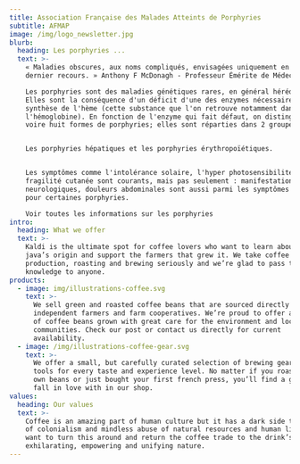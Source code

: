 ```yaml
---
title: Association Française des Malades Atteints de Porphyries
subtitle: AFMAP
image: /img/logo_newsletter.jpg
blurb:
  heading: Les porphyries ...
  text: >-
    « Maladies obscures, aux noms compliqués, envisagées uniquement en tout
    dernier recours. » Anthony F McDonagh - Professeur Émérite de Médecine

    Les porphyries sont des maladies génétiques rares, en général héréditaires.
    Elles sont la conséquence d'un déficit d'une des enzymes nécessaires à la
    synthèse de l'hème (cette substance que l'on retrouve notamment dans
    l'hémoglobine). En fonction de l'enzyme qui fait défaut, on distingue sept
    voire huit formes de porphyries; elles sont réparties dans 2 groupes:


    Les porphyries hépatiques et les porphyries érythropoïétiques.


    Les symptômes comme l'intolérance solaire, l'hyper photosensibilité et la
    fragilité cutanée sont courants, mais pas seulement : manifestations
    neurologiques, douleurs abdominales sont aussi parmi les symptômes observés
    pour certaines porphyries. 

    Voir toutes les informations sur les porphyries
intro:
  heading: What we offer
  text: >-
    Kaldi is the ultimate spot for coffee lovers who want to learn about their
    java’s origin and support the farmers that grew it. We take coffee
    production, roasting and brewing seriously and we’re glad to pass that
    knowledge to anyone.
products:
  - image: img/illustrations-coffee.svg
    text: >-
      We sell green and roasted coffee beans that are sourced directly from
      independent farmers and farm cooperatives. We’re proud to offer a variety
      of coffee beans grown with great care for the environment and local
      communities. Check our post or contact us directly for current
      availability.
  - image: /img/illustrations-coffee-gear.svg
    text: >-
      We offer a small, but carefully curated selection of brewing gear and
      tools for every taste and experience level. No matter if you roast your
      own beans or just bought your first french press, you’ll find a gadget to
      fall in love with in our shop.
values:
  heading: Our values
  text: >-
    Coffee is an amazing part of human culture but it has a dark side too – one
    of colonialism and mindless abuse of natural resources and human lives. We
    want to turn this around and return the coffee trade to the drink’s
    exhilarating, empowering and unifying nature.
---
```


